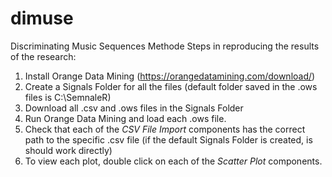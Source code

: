 # dimuse
Discriminating Music Sequences Methode
Steps in reproducing the results of the research:
1. Install Orange Data Mining (https://orangedatamining.com/download/)
2. Create a Signals Folder for all the files (default folder saved in the .ows files is C:\SemnaleR\)
3. Download all .csv and .ows files in the Signals Folder
4. Run Orange Data Mining and load each .ows file.
5. Check that each of the _CSV File Import_ components has the correct path to the specific .csv file (if the default Signals Folder is created, is should work directly)
6. To view each plot, double click on each of the _Scatter Plot_ components.
